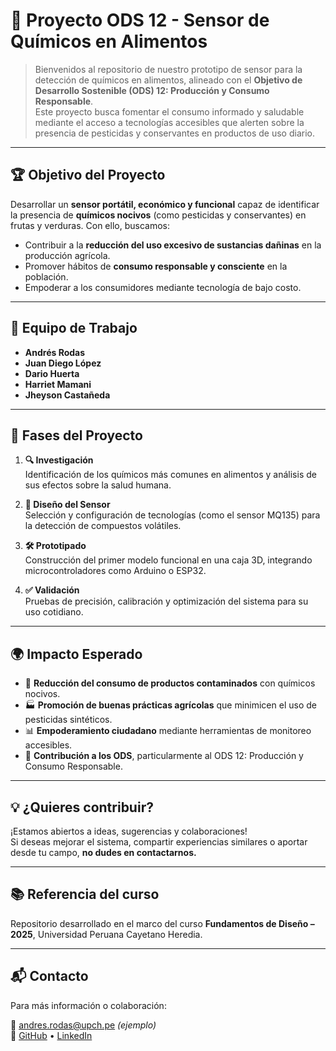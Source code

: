 # 🥦 Proyecto ODS 12 - Sensor de Químicos en Alimentos

> Bienvenidos al repositorio de nuestro prototipo de sensor para la detección de químicos en alimentos, alineado con el **Objetivo de Desarrollo Sostenible (ODS) 12: Producción y Consumo Responsable**.  
> Este proyecto busca fomentar el consumo informado y saludable mediante el acceso a tecnologías accesibles que alerten sobre la presencia de pesticidas y conservantes en productos de uso diario.

---

## 🏆 Objetivo del Proyecto

Desarrollar un **sensor portátil, económico y funcional** capaz de identificar la presencia de **químicos nocivos** (como pesticidas y conservantes) en frutas y verduras. Con ello, buscamos:

- Contribuir a la **reducción del uso excesivo de sustancias dañinas** en la producción agrícola.
- Promover hábitos de **consumo responsable y consciente** en la población.
- Empoderar a los consumidores mediante tecnología de bajo costo.

---

## 👥 Equipo de Trabajo

- **Andrés Rodas**  
- **Juan Diego López**  
- **Dario Huerta**  
- **Harriet Mamani**  
- **Jheyson Castañeda**  

---

## 📌 Fases del Proyecto

1. **🔍 Investigación**  
   Identificación de los químicos más comunes en alimentos y análisis de sus efectos sobre la salud humana.

2. **🧠 Diseño del Sensor**  
   Selección y configuración de tecnologías (como el sensor MQ135) para la detección de compuestos volátiles.

3. **🛠️ Prototipado**  
   Construcción del primer modelo funcional en una caja 3D, integrando microcontroladores como Arduino o ESP32.

4. **✅ Validación**  
   Pruebas de precisión, calibración y optimización del sistema para su uso cotidiano.

---

## 🌍 Impacto Esperado

- 🌱 **Reducción del consumo de productos contaminados** con químicos nocivos.
- 🏭 **Promoción de buenas prácticas agrícolas** que minimicen el uso de pesticidas sintéticos.
- 📊 **Empoderamiento ciudadano** mediante herramientas de monitoreo accesibles.
- 🎯 **Contribución a los ODS**, particularmente al ODS 12: Producción y Consumo Responsable.

---

## 💡 ¿Quieres contribuir?

¡Estamos abiertos a ideas, sugerencias y colaboraciones!  
Si deseas mejorar el sistema, compartir experiencias similares o aportar desde tu campo, **no dudes en contactarnos.**

---

## 📚 Referencia del curso

Repositorio desarrollado en el marco del curso **Fundamentos de Diseño – 2025**, Universidad Peruana Cayetano Heredia.

---

## 📬 Contacto

Para más información o colaboración:

📧 andres.rodas@upch.pe *(ejemplo)*  
🔗 [GitHub](https://github.com/tuusuario) • [LinkedIn](https://linkedin.com/in/tuusuario)  
